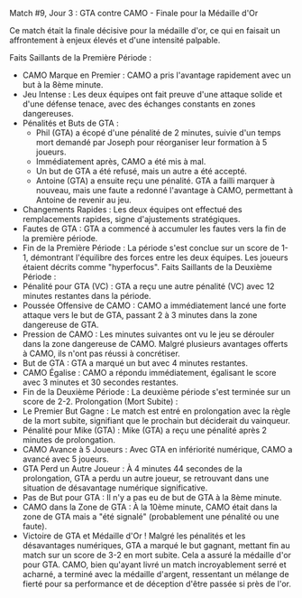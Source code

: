Match #9, Jour 3 : GTA contre CAMO - Finale pour la Médaille d'Or

Ce match était la finale décisive pour la médaille d'or, ce qui en faisait un affrontement à enjeux élevés et d'une intensité palpable.

Faits Saillants de la Première Période :
 * CAMO Marque en Premier : CAMO a pris l'avantage rapidement avec un but à la 8ème minute.
 * Jeu Intense : Les deux équipes ont fait preuve d'une attaque solide et d'une défense tenace, avec des échanges constants en zones dangereuses.
 * Pénalités et Buts de GTA :
   * Phil (GTA) a écopé d'une pénalité de 2 minutes, suivie d'un temps mort demandé par Joseph pour réorganiser leur formation à 5 joueurs.
   * Immédiatement après, CAMO a été mis à mal.
   * Un but de GTA a été refusé, mais un autre a été accepté.
   * Antoine (GTA) a ensuite reçu une pénalité. GTA a failli marquer à nouveau, mais une faute a redonné l'avantage à CAMO, permettant à Antoine de revenir au jeu.
 * Changements Rapides : Les deux équipes ont effectué des remplacements rapides, signe d'ajustements stratégiques.
 * Fautes de GTA : GTA a commencé à accumuler les fautes vers la fin de la première période.
 * Fin de la Première Période : La période s'est conclue sur un score de 1-1, démontrant l'équilibre des forces entre les deux équipes. Les joueurs étaient décrits comme "hyperfocus".
Faits Saillants de la Deuxième Période :
 * Pénalité pour GTA (VC) : GTA a reçu une autre pénalité (VC) avec 12 minutes restantes dans la période.
 * Poussée Offensive de CAMO : CAMO a immédiatement lancé une forte attaque vers le but de GTA, passant 2 à 3 minutes dans la zone dangereuse de GTA.
 * Pression de CAMO : Les minutes suivantes ont vu le jeu se dérouler dans la zone dangereuse de CAMO. Malgré plusieurs avantages offerts à CAMO, ils n'ont pas réussi à concrétiser.
 * But de GTA : GTA a marqué un but avec 4 minutes restantes.
 * CAMO Égalise : CAMO a répondu immédiatement, égalisant le score avec 3 minutes et 30 secondes restantes.
 * Fin de la Deuxième Période : La deuxième période s'est terminée sur un score de 2-2.
Prolongation (Mort Subite) :
 * Le Premier But Gagne : Le match est entré en prolongation avec la règle de la mort subite, signifiant que le prochain but déciderait du vainqueur.
 * Pénalité pour Mike (GTA) : Mike (GTA) a reçu une pénalité après 2 minutes de prolongation.
 * CAMO Avance à 5 Joueurs : Avec GTA en infériorité numérique, CAMO a avancé avec 5 joueurs.
 * GTA Perd un Autre Joueur : À 4 minutes 44 secondes de la prolongation, GTA a perdu un autre joueur, se retrouvant dans une situation de désavantage numérique significative.
 * Pas de But pour GTA : Il n'y a pas eu de but de GTA à la 8ème minute.
 * CAMO dans la Zone de GTA : À la 10ème minute, CAMO était dans la zone de GTA mais a "été signalé" (probablement une pénalité ou une faute).
 * Victoire de GTA et Médaille d'Or ! Malgré les pénalités et les désavantages numériques, GTA a marqué le but gagnant, mettant fin au match sur un score de 3-2 en mort subite. Cela a assuré la médaille d'or pour GTA. CAMO, bien qu'ayant livré un match incroyablement serré et acharné, a terminé avec la médaille d'argent, ressentant un mélange de fierté pour sa performance et de déception d'être passée si près de l'or.
